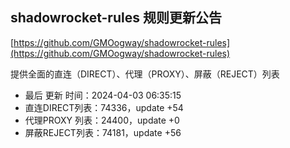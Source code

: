 ## shadowrocket-rules 规则更新公告

[https://github.com/GMOogway/shadowrocket-rules](https://github.com/GMOogway/shadowrocket-rules)

提供全面的直连（DIRECT）、代理（PROXY）、屏蔽（REJECT）列表
- 最后 更新 时间：2024-04-03 06:35:15
- 直连DIRECT列表：74336，update +54
- 代理PROXY 列表：24400，update +0
- 屏蔽REJECT列表：74181，update +56